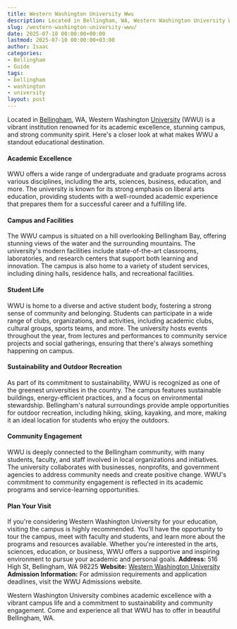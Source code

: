 ```yaml
---
title: Western Washington University Wwu
description: Located in Bellingham, WA, Western Washington University WWU is a vibrant institution renowned for its academic excellence, stunning campus, and strong...
slug: /western-washington-university-wwu/
date: 2025-07-10 00:00:00+00:00
lastmod: 2025-07-10 00:00:00+03:00
author: Isaac
categories:
- Bellingham
- Guide
tags:
- bellingham
- washington
- university
layout: post
---
```

Located in [Bellingham](https://pestpolicy.com/rodent-control-in-bellingham/), WA, Western Washington [University](https://pestpolicy.com/university-of-oregon/) (WWU) is a vibrant institution renowned for its academic excellence, stunning campus, and strong community spirit. Here's a closer look at what makes WWU a standout educational destination.
#### Academic Excellence
WWU offers a wide range of undergraduate and graduate programs across various disciplines, including the arts, sciences, business, education, and more. The university is known for its strong emphasis on liberal arts education, providing students with a well-rounded academic experience that prepares them for a successful career and a fulfilling life.
#### Campus and Facilities
The WWU campus is situated on a hill overlooking Bellingham Bay, offering stunning views of the water and the surrounding mountains. The university's modern facilities include state-of-the-art classrooms, laboratories, and research centers that support both learning and innovation. The campus is also home to a variety of student services, including dining halls, residence halls, and recreational facilities.
#### Student Life
WWU is home to a diverse and active student body, fostering a strong sense of community and belonging. Students can participate in a wide range of clubs, organizations, and activities, including academic clubs, cultural groups, sports teams, and more. The university hosts events throughout the year, from lectures and performances to community service projects and social gatherings, ensuring that there's always something happening on campus.
#### Sustainability and Outdoor Recreation
As part of its commitment to sustainability, WWU is recognized as one of the greenest universities in the country. The campus features sustainable buildings, energy-efficient practices, and a focus on environmental stewardship. Bellingham's natural surroundings provide ample opportunities for outdoor recreation, including hiking, skiing, kayaking, and more, making it an ideal location for students who enjoy the outdoors.
#### Community Engagement
WWU is deeply connected to the Bellingham community, with many students, faculty, and staff involved in local organizations and initiatives. The university collaborates with businesses, nonprofits, and government agencies to address community needs and create positive change. WWU's commitment to community engagement is reflected in its academic programs and service-learning opportunities.
#### Plan Your Visit
If you're considering Western Washington University for your education, visiting the campus is highly recommended. You'll have the opportunity to tour the campus, meet with faculty and students, and learn more about the programs and resources available. Whether you're interested in the arts, sciences, education, or business, WWU offers a supportive and inspiring environment to pursue your academic and personal goals.
**Address:**
516 High St, Bellingham, WA 98225
**Website:**
[Western Washington University](https://www.wwu.edu/)
**Admission Information:**
For admission requirements and application deadlines, visit the
WWU Admissions
website.

Western Washington University combines academic excellence with a vibrant campus life and a commitment to sustainability and community engagement. Come and experience all that WWU has to offer in beautiful Bellingham, WA.
